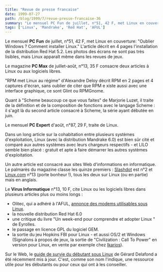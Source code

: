 ```yaml
---
title: "Revue de presse francaise"
date: 1999-07-27
path: /blog/1999/7/revue-presse-francaise-36
summary: "Le mensuel PC Fun de juillet, n°51, 42 F, met Linux en couverture: \"Oublier Windows."
tags: ['Linux', 'Mandrake', 'Red Hat', 'AFUL']
---
```


<P>Le mensuel <B>PC Fun</B> de juillet, n°51, 42 F, met Linux en couverture:
"Oublier Windows ? Comment installer Linux." L'article décrit en 4
pages l'installation de la distribution Red Hat 5.2. Les photos des
écrans ne sont pas très lisibles, mais Linux apparaît même dans les
revues de jeux.</P>

<P>Le magazine <B>PC Max</B> de juillet-août, n°13, 35 F consacre deux
articles à Linux ou aux logiciels libres.</P>

<P>"RPM met Linux au régime" d'Alexandre Deloy décrit RPM en 2 pages et 4
captures d'écran, sans oublier de citer que RPM e
xiste aussi avec une interface graphique, ce sont Glint ou RPMGnome.</P>

<P>Quant à "Scheme beaucoup ce que vous faites" de Marjorie Luzet, il
traite de la définition et de la composition de fonctions avec le
langage Scheme : il s'agit là du second article consacré à Scheme, la
série ayant débutée en juin.</P>

<P>Le mensuel <B>PC Expert</B> d'août, n°87, 29 F, traite de Linux.</P>

<P>Dans un long article sur la cohabitation entre plusieurs systèmes
d'exploitation, Linux (avec la distribution Mandrake 6.0) est bien sûr
cité et comparé aux autres systèmes avec leurs chargeurs respectifs - et
LILO semble bien placé : gratuit et apte à faire démarrer les autres
systèmes d'exploitation.</P>

<P>Un autre article est consacré aux sites Web d'informations en
informatique. Le palmarès du magazine classe les quinze premiers :
<A HREF="http://www.slashdot.org">Slashdot</A> est n°2 et
<A HREF="http://www.linux.com/">Linux.com</A>
n°13 (porte bonheur !), tous les deux sur Linux
(ou en partie) mais en anglais.</P>

<P>Le <B>Virus Informatique</B> n°13, 10 F, cite Linux ou les logiciels libres
dans plusieurs articles plus ou moins longs :</P>

<UL>

<LI>Olitec, qui a adhéré à l'AFUL,
<A HREF="http://www.olitec.com/linux.html">annonce des modems utilisables sous
Linux</A>.
<LI>la nouvelle distribution Red Hat 6.0
<LI>une critique du livre "Un week-end pour comprendre et adopter Linux "
de Eyrolles.
<LI>le passage en licence GPL du logiciel GEM.
<LI>la sortie du jeu Hopkins FBI pour Linux - et aussi OS/2 et Windows
(Signalons à propos de jeux, la sortie de "Civilization : Call To Power"
en version pour Linux, en vente par exemple chez
<A HREF="http://www.ikarios.com/">Ikarios</A>).
</UL>

<P>
Sur le Web, le
<A HREF="http://www.medsyn.fr/perso/g.delafond/survie.htm">guide de survie
du débutant sous Linux</A> de Gérard Delafond a été récemment mis
à jour. C'est, comme son nom l'indique, une ressource utile pour les
débutants ou pour ceux qui ont à les conseiller.
</P>


